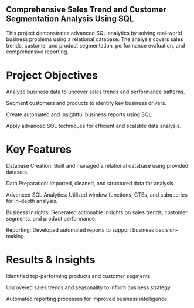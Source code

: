 ## Comprehensive Sales Trend and Customer Segmentation Analysis Using SQL

This project demonstrates advanced SQL analytics by solving real-world business problems using a relational database. The analysis covers sales trends, customer and product segmentation, performance evaluation, and comprehensive reporting. 

# Project Objectives
Analyze business data to uncover sales trends and performance patterns.

Segment customers and products to identify key business drivers.

Create automated and insightful business reports using SQL.

Apply advanced SQL techniques for efficient and scalable data analysis.

# Key Features
Database Creation: Built and managed a relational database using provided datasets.

Data Preparation: Imported, cleaned, and structured data for analysis.

Advanced SQL Analytics: Utilized window functions, CTEs, and subqueries for in-depth analysis.

Business Insights: Generated actionable insights on sales trends, customer segments, and product performance.

Reporting: Developed automated reports to support business decision-making.

# Results & Insights
Identified top-performing products and customer segments.

Uncovered sales trends and seasonality to inform business strategy.

Automated reporting processes for improved business intelligence.
